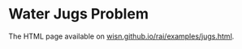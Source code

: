 # Water Jugs Problem

The HTML page available on [wisn.github.io/rai/examples/jugs.html][1].

[1]: https:://wisn.github.io/rai/examples/jugs.html

